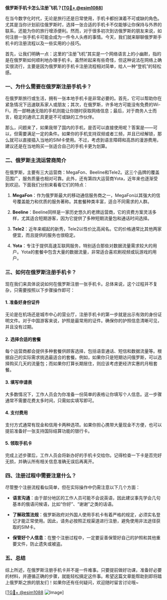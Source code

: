 **俄罗斯手机卡怎么注册飞机？[[TG💪+ @esim1088](https://t.me/s/esim1088)]**

在当今数字化时代，无论是旅行还是日常使用，手机卡都扮演着不可或缺的角色。尤其是当你计划前往俄罗斯时，选择一张合适的手机卡不仅能够让你保持与外界的联系，还能为你的旅行增添便利。然而，对于很多初次到访俄罗斯的朋友来说，如何注册一张手机卡可能会成为一件令人头疼的事情。今天，我们就来聊聊俄罗斯手机卡的注册流程以及一些实用的小技巧。

首先，让我们明确一点：这里的“注册飞机”其实是一个网络语言上的小幽默，指的是在俄罗斯如何顺利地办理手机卡。虽然听起来有些奇怪，但这种说法在网络上确实很流行，主要是因为俄罗斯的手机卡注册流程相对简单，给人一种“登机”的轻松感。

### 一、为什么需要在俄罗斯注册手机卡？

在俄罗斯旅行或生活，拥有一张本地手机卡是非常必要的。首先，它可以帮助你在紧急情况下迅速联系家人或朋友；其次，在俄罗斯，许多地方可能没有免费的Wi-Fi，而一部畅通无阻的手机则能让你随时获取网络信息；最后，对于商务人士而言，稳定的通讯工具更是不可或缺的工作伙伴。

那么，问题来了，如果我带了国内的手机，是否可以直接使用呢？答案是——可以，但需要满足一定的条件。如果你的手机支持双频或者三频，并且已经解锁，那么就可以直接插入当地的SIM卡使用。不过，考虑到语言障碍和高昂的漫游费用，建议还是在当地购买一张适合自己的手机卡更为划算。

### 二、俄罗斯主流运营商简介

在俄罗斯，主要有三大运营商：MegaFon、Beeline和Tele2。这三个品牌的覆盖范围广，服务质量也相对可靠。此外，还有第四大运营商Yota，近年来也逐渐受到欢迎。下面我们分别来看看它们的特点：

1. **MegaFon**：作为俄罗斯最大的移动通信服务商之一，MegaFon以其强大的信号覆盖能力和优质的服务著称。其套餐种类丰富，适合不同需求的人群。
   
2. **Beeline**：Beeline同样是一家历史悠久的老牌运营商，它的资费方案灵活多样，尤其适合短期游客，因为它提供了多种短期流量包和通话时间选择。

3. **Tele2**：近年来崛起的新秀，Tele2以性价比高闻名。它的价格通常比其他两家便宜，而且提供的服务也很稳定。

4. **Yota**：专注于提供高速互联网服务，特别适合那些对数据流量需求较大的用户。Yota的套餐中包含大量的数据流量，非常适合喜欢刷视频或玩游戏的用户。

### 三、如何在俄罗斯注册手机卡？

现在我们来具体说说如何在俄罗斯注册一张手机卡。总体来说，这个过程并不复杂，只需要按照以下步骤操作即可：

#### 1. 准备好身份证件

无论是在机场还是城市中心的营业厅，注册手机卡的第一步就是出示有效的身份证明文件。对于中国游客来说，护照是最常用的证件。确保你的护照信息清晰可见，并且没有过期。

#### 2. 选择合适的套餐

每个运营商都会提供多种套餐供顾客选择，包括语音通话、短信和数据流量等。根据自己的实际需求挑选最适合的套餐。例如，如果你只是短期访问俄罗斯，可以选择购买几天的流量包；而如果你打算长期居住，则应该考虑更经济实惠的月租套餐。

#### 3. 填写申请表

大多数情况下，工作人员会为你准备一份简单的表格让你填写个人信息。这一步骤通常不需要花费太多时间，只需如实填写即可。

#### 4. 支付费用

支付方式通常有现金和信用卡两种选项。如果你担心携带大量现金不方便，也可以提前准备好一张支持国际结算功能的银行卡。

#### 5. 领取手机卡

完成上述步骤后，工作人员会将新办好的手机卡交给你。记得检查一下卡是否完好无损，并确认所有相关信息准确无误后再离开。

### 四、注册过程中需要注意什么？

尽管整个注册流程看似简单，但在实际操作中仍需注意以下几个方面：

- **语言沟通**：由于部分地区的工作人员可能不会说英语，因此建议事先学会几句基本的俄语问候语，比如“你好”、“谢谢”之类的话语。
  
- **了解政策法规**：俄罗斯政府对外国人使用手机卡有着严格的规定，必须实名登记才能正常使用。因此，请务必按照正规渠道进行注册，避免使用非法途径获取的SIM卡。

- **保管好个人信息**：在整个注册过程中，一定要妥善保管好自己的护照和其他重要文件，防止遗失或被盗。

### 五、总结

综上所述，在俄罗斯注册手机卡并不是一件难事。只要提前做好功课，准备好必要的材料，并遵循正确的步骤，就能轻松搞定这件事。希望这篇文章能帮助到即将踏上俄罗斯之旅的朋友们！如果你还有任何疑问，欢迎随时留言讨论哦~

[[TG💪+ @esim1088](https://t.me/s/esim1088) ![Image](https://i.postimg.cc/4NQfJmqS/Snipaste-2025-05-13-00-14-12.png)]